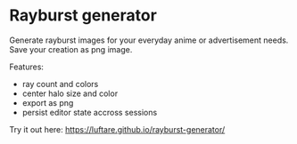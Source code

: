 # Rayburst generator

Generate rayburst images for your everyday anime or advertisement needs. Save your creation as png image.

Features:
- ray count and colors
- center halo size and color
- export as png
- persist editor state accross sessions

Try it out here: https://luftare.github.io/rayburst-generator/